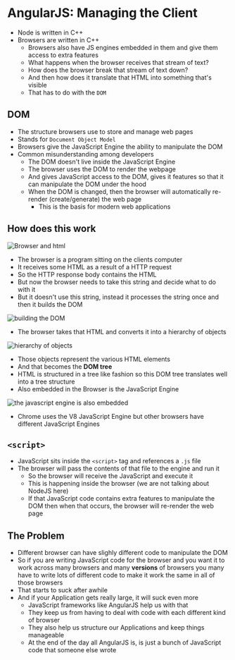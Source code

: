 # AngularJS: Managing the Client
* Node is written in C++
* Browsers are written in C++
    - Browsers also have JS engines embedded in them and give them access to extra features
    - What happens when the browser receives that stream of text?
    - How does the browser break that stream of text down?
    - And then how does it translate that HTML into something that's visible
    - That has to do with the `DOM`

## DOM
* The structure browsers use to store and manage web pages
* Stands for `Document Object Model`
* Browsers give the JavaScript Engine the ability to manipulate the DOM
* Common misunderstanding among developers
    - The DOM doesn't live inside the JavaScript Engine
    - The browser uses the DOM to render the webpage
    - And gives JavaScript access to the DOM, gives it features so that it can manipulate the DOM under the hood
    - When the DOM is changed, then the browser will automatically re-render (create/generate) the web page
        + This is the basis for modern web applications

## How does this work
![Browser and html](https://i.imgur.com/GzKzLWU.png)

* The browser is a program sitting on the clients computer
* It receives some HTML as a result of a HTTP request
* So the HTTP response body contains the HTML
* But now the browser needs to take this string and decide what to do with it
* But it doesn't use this string, instead it processes the string once and then it builds the DOM

![building the DOM](https://i.imgur.com/Unyf8f7.png)

* The browser takes that HTML and converts it into a hierarchy of objects

![hierarchy of objects](https://i.imgur.com/ZrudTq2.png)

* Those objects represent the various HTML elements
* And that becomes the **DOM tree**
* HTML is structured in a tree like fashion so this DOM tree translates well into a tree structure
* Also embedded in the Browser is the JavaScript Engine

![the javascript engine is also embedded](https://i.imgur.com/0dtJqC5.png)

* Chrome uses the V8 JavaScript Engine but other browsers have different JavaScript Engines

## `<script>`
* JavaScript sits inside the `<script>` tag and references a `.js` file
* The browser will pass the contents of that file to the engine and run it
    - So the browser will receive the JavaScript and execute it
    - This is happening inside the browser (we are not talking about NodeJS here)
    - If that JavaScript code contains extra features to manipulate the DOM then when that occurs, the browser will re-render the web page

## The Problem
* Different browser can have slighly different code to manipulate the DOM
* So if you are writing JavaScript code for the browser and you want it to work across many browsers and many **versions** of browsers you many have to write lots of different code to make it work the same in all of those browsers
* That starts to suck after awhile
* And if your Application gets really large, it will suck even more
    - JavaScript frameworks like AngularJS help us with that
    - They keep us from having to deal with code with each different kind of browser
    - They also help us structure our Applications and keep things manageable
    - At the end of the day all AngularJS is, is just a bunch of JavaScript code that someone else wrote


